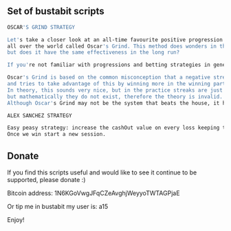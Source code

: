 ## Set of bustabit scripts

```bash
OSCAR'S GRIND STRATEGY

Let's take a closer look at an all-time favourite positive progression used by professional gamblers 
all over the world called Oscar's Grind. This method does wonders in the short run, 
but does it have the same effectiveness in the long run?

If you're not familiar with progressions and betting strategies in general, we suggest you read some articles about them first.

Oscar's Grind is based on the common misconception that a negative streak has to be followed by a similar-length positive one, 
and tries to take advantage of this by winning more in the winning part of the streaks than what is lost in the losing part. 
In theory, this sounds very nice, but in the practice streaks are just a way for our mind to rationalise randomness, 
but mathematically they do not exist, therefore the theory is invalid. 
Although Oscar's Grind may not be the system that beats the house, it has a great chance to show profit in a single short session.
```

```bash
ALEX SANCHEZ STRATEGY

Easy peasy strategy: increase the cashOut value on every loss keeping the same betSize. 
Once we win start a new session.
```

## Donate ##
If you find this scripts useful and would like to see it continue to be supported, please donate :)

Bitcoin address: 1N6KGoVwgJFqCZeAvghjWeyyoTWTAGPjaE

Or tip me in bustabit my user is: a15


Enjoy!